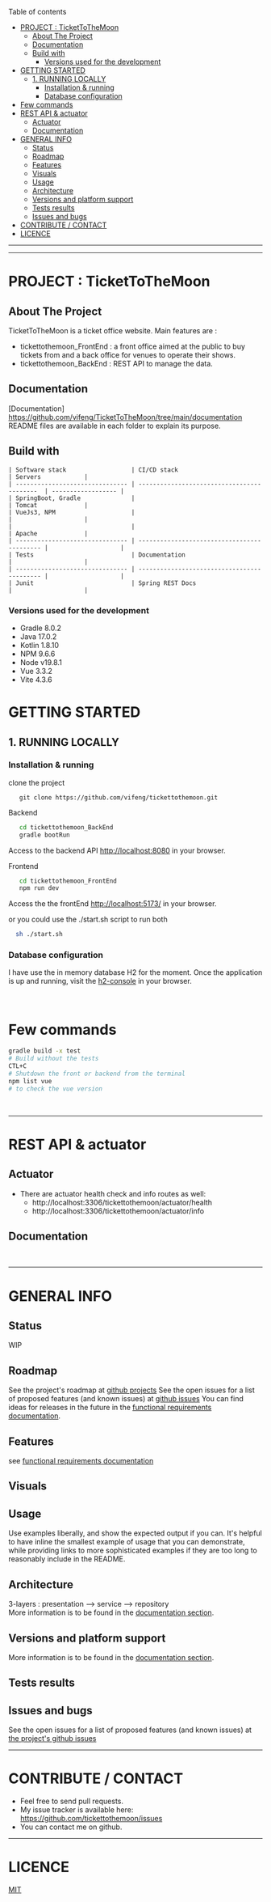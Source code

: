 Table of contents

- [PROJECT : TicketToTheMoon](#project--tickettothemoon)
  - [About The Project](#about-the-project)
  - [Documentation](#documentation)
  - [Build with](#build-with)
    - [Versions used for the development](#versions-used-for-the-development)
- [GETTING STARTED](#getting-started)
  - [1. RUNNING LOCALLY](#1-running-locally)
    - [Installation \& running](#installation--running)
    - [Database configuration](#database-configuration)
- [Few commands](#few-commands)
- [REST API \& actuator](#rest-api--actuator)
  - [Actuator](#actuator)
  - [Documentation](#documentation-1)
- [GENERAL INFO](#general-info)
  - [Status](#status)
  - [Roadmap](#roadmap)
  - [Features](#features)
  - [Visuals](#visuals)
  - [Usage](#usage)
  - [Architecture](#architecture)
  - [Versions and platform support](#versions-and-platform-support)
  - [Tests results](#tests-results)
  - [Issues and bugs](#issues-and-bugs)
- [CONTRIBUTE / CONTACT](#contribute--contact)
- [LICENCE](#licence)

---

---

# PROJECT : TicketToTheMoon

## About The Project

TicketToTheMoon is a ticket office website. Main features are :

- tickettothemoon_FrontEnd : a front office aimed at the public to buy tickets from and a back office for venues to operate their shows.
- tickettothemoon_BackEnd : REST API to manage the data.

## Documentation

[Documentation] https://github.com/vifeng/TicketToTheMoon/tree/main/documentation  
README files are available in each folder to explain its purpose.

## Build with

```
| Software stack                  | CI/CD stack                                 | Servers            |
| ------------------------------- | ------------------------------------------  | ------------------ |
| SpringBoot, Gradle              |                                             | Tomcat             |
| VueJs3, NPM                     |                                             |                    |
|                                 |                                             | Apache             |
| ------------------------------- | ------------------------------------------- |                    |
| Tests                           | Documentation                               |                    |
| ------------------------------- | ------------------------------------------- |                    |
| Junit                           | Spring REST Docs                            |                    |
```

### Versions used for the development

- Gradle 8.0.2
- Java 17.0.2
- Kotlin 1.8.10
- NPM 9.6.6
- Node v19.8.1
- Vue 3.3.2
- Vite 4.3.6

# GETTING STARTED

## 1. RUNNING LOCALLY

### Installation & running

clone the project

```
   git clone https://github.com/vifeng/tickettothemoon.git
```

Backend

```sh
   cd tickettothemoon_BackEnd
   gradle bootRun
```

Access to the backend API [http://localhost:8080](http://localhost:8080) in your browser.

Frontend

```sh
   cd tickettothemoon_FrontEnd
   npm run dev
```

Access the the frontEnd [ http://localhost:5173/](http://localhost:5173/) in your browser.

or you could use the ./start.sh script to run both

```sh
  sh ./start.sh
```

### Database configuration

I have use the in memory database H2 for the moment. Once the application is up and running, visit the [h2-console](http://localhost:8080/h2-console) in your browser.

</br>

# Few commands

```sh
gradle build -x test
# Build without the tests
CTL+C
# Shutdown the front or backend from the terminal
npm list vue
# to check the vue version
```

<br>

---

# REST API & actuator

<!-- TODO_LOW readme file-->

## Actuator

- There are actuator health check and info routes as well:
  - http://localhost:3306/tickettothemoon/actuator/health
  - http://localhost:3306/tickettothemoon/actuator/info

## Documentation

<br>

---

# GENERAL INFO

## Status

WIP

## Roadmap

See the project's roadmap at [github projects](https://github.com/users/vifeng/projects/2)
See the open issues for a list of proposed features (and known issues) at [github issues](https://github.com/vifeng/TicketToTheMoon/issues)
You can find ideas for releases in the future in the [functional requirements documentation](https://github.com/vifeng/TicketToTheMoon/blob/main/documentation/01_ExpressionBesoin-V5_OK.pdf).

## Features

see [functional requirements documentation](https://github.com/vifeng/TicketToTheMoon/blob/main/documentation/01_ExpressionBesoin-V5_OK.pdf)

## Visuals

<!-- TODO_LOW: readme file-->

## Usage

<!-- TODO_LOW: readme file-->

Use examples liberally, and show the expected output if you can. It's helpful to have inline the smallest example of usage that you can demonstrate, while providing links to more sophisticated examples if they are too long to reasonably include in the README.

## Architecture

3-layers : presentation --> service --> repository  
More information is to be found in the [documentation section](https://github.com/vifeng/TicketToTheMoon/blob/main/documentation/).

## Versions and platform support

More information is to be found in the [documentation section](https://github.com/vifeng/TicketToTheMoon/blob/main/documentation/).

## Tests results

<!-- TODO_LOW: readme file-->

## Issues and bugs

See the open issues for a list of proposed features (and known issues) at [the project's github issues](https://github.com/vifeng/TicketToTheMoon/issues)
<br>

---

# CONTRIBUTE / CONTACT

- Feel free to send pull requests.
- My issue tracker is available here: https://github.com/tickettothemoon/issues
- You can contact me on github.
  <br>

---

# LICENCE

[MIT](./LICENSE.txt)
